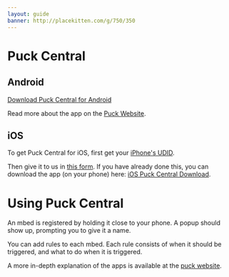 ```yaml
---
layout: guide
banner: http://placekitten.com/g/750/350
---
```


# Puck Central

## Android

[Download Puck Central for Android](assets/puck-central.apk)

Read more about the app on the [Puck Website](http://nordicsemiconductor.github.io/puck/tutorials/smartphone-apps.html).

## iOS

To get Puck Central for iOS, first get your [iPhone's UDID](http://get.udid.io/).

Then give it to us in [this form](https://docs.google.com/forms/d/1Ji7RRTxRyeJ8v_YdgdeViybuWxAuY2qgJ6nR7kZ-PrE/viewform?usp=send_form).
If you have already done this, you can download the app (on your phone) here:
[iOS Puck Central Download](/ios/).

# Using Puck Central

An mbed is registered by holding it close to your phone.
A popup should show up, prompting you to give it a name.

You can add rules to each mbed.
Each rule consists of when it should be triggered, and what to do when it is triggered.

A more in-depth explanation of the apps is available at the [puck website](http://nordicsemiconductor.github.io/puck/tutorials/smartphone-apps.html).


